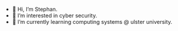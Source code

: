 - 👋 Hi, I’m Stephan.
- 👀 I’m interested in cyber security.
- 🌱 I’m currently learning computing systems @ ulster university.
